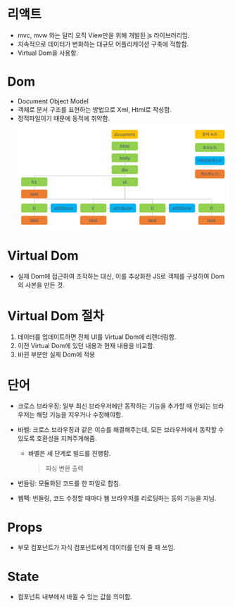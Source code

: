 # 리액트
* mvc, mvw 와는 달리 오직 View만을 위해 개발된 js 라이브러리임.
* 지속적으로 데이터가 변화하는 대규모 어플리케이션 구축에 적합함.
* Virtual Dom을 사용함.

# Dom
* Document Object Model
* 객체로 문서 구조를 표현하는 방법으로 Xml, Html로 작성함.
* 정적파일이기 때문에 동적에 취약함.
![Dom](/Dom%EA%B5%AC%EC%A1%B0.png)

# Virtual Dom
* 실제 Dom에 접근하여 조작하는 대신, 이를 추상화한 JS로 객체를 구성하여 Dom의 사본을 만든 것.

# Virtual Dom 절차
1. 데이터를 업데이트하면 전체 UI를 Virtual Dom에 리렌더링함.
2. 이전 Virtual Dom에 있던 내용과 현재 내용을 비교함.
3. 바뀐 부분만 실제 Dom에 적용

# 단어
* 크로스 브라우징: 일부 최신 브라우저에만 동작하는 기능을 추가할 때 안되는 브라우저는 해당 기능을 지우거나 수정해야함.
* 바벨: 크로스 브라우징과 같은 이슈를 해결해주는데, 모든 브라우저에서 동작할 수 있도록 호환성을 지켜주게해줌.
    - 바벨은 세 단계로 빌드를 진행함.
        > 파싱
        > 변환
        > 출력

* 번들링: 모듈화된 코드를 한 파일로 합침.
* 웹팩: 번들링, 코드 수정할 때마다 웹 브라우저를 리로딩하는 등의 기능을 지님.


# Props
* 부모 컴포넌트가 자식 컴포넌트에게 데이터를 던져 줄 때 쓰임.

# State
* 컴포넌트 내부에서 바뀔 수 있는 값을 의미함.